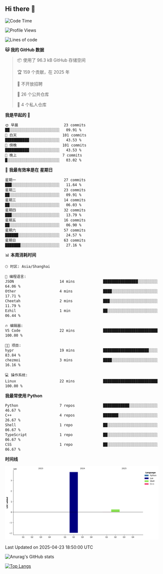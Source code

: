 ## Hi there 👋

<!--
**ZeroMapleQvQ/ZeroMapleQvQ** is a ✨ _special_ ✨ repository because its `README.md` (this file) appears on your GitHub profile.

Here are some ideas to get you started:

- 🔭 I’m currently working on ...
- 🌱 I’m currently learning ...
- 👯 I’m looking to collaborate on ...
- 🤔 I’m looking for help with ...
- 💬 Ask me about ...
- 📫 How to reach me: ...
- 😄 Pronouns: ...
- ⚡ Fun fact: ...
-->

<!--START_SECTION:waka-->
![Code Time](http://img.shields.io/badge/Code%20Time-66%20hrs%2040%20mins-blue)

![Profile Views](http://img.shields.io/badge/%E4%B8%AA%E4%BA%BA%E8%B5%84%E6%96%99%E8%A7%82%E7%9C%8B%E6%AC%A1%E6%95%B0-37-blue)

![Lines of code](https://img.shields.io/badge/%E4%BB%8E%E3%80%8CHello%20World%E3%80%8D%E8%B5%B7%E6%88%91%E5%B7%B2%E7%BB%8F%E5%86%99%E4%BA%86-4.1%20million%20%E8%A1%8C%E4%BB%A3%E7%A0%81-blue)

**🐱 我的 GitHub 数据** 

> 📦  使用了 96.3 kB GitHub 存储空间 
 > 
> 🏆 159 个贡献，在 2025 年
 > 
> 🚫 不开放招聘
 > 
> 📜 26 个公共仓库 
 > 
> 🔑 4 个私人仓库 
 > 
**我是早起的 🐤** 

```text
🌞 早晨                     23 commits          ██░░░░░░░░░░░░░░░░░░░░░░░   09.91 % 
🌆 白天                     101 commits         ███████████░░░░░░░░░░░░░░   43.53 % 
🌃 傍晚                     101 commits         ███████████░░░░░░░░░░░░░░   43.53 % 
🌙 晚上                     7 commits           █░░░░░░░░░░░░░░░░░░░░░░░░   03.02 % 
```
📅 **我最有效率是在 星期日** 

```text
星期一                      27 commits          ███░░░░░░░░░░░░░░░░░░░░░░   11.64 % 
星期二                      23 commits          ██░░░░░░░░░░░░░░░░░░░░░░░   09.91 % 
星期三                      14 commits          ██░░░░░░░░░░░░░░░░░░░░░░░   06.03 % 
星期四                      32 commits          ███░░░░░░░░░░░░░░░░░░░░░░   13.79 % 
星期五                      16 commits          ██░░░░░░░░░░░░░░░░░░░░░░░   06.90 % 
星期六                      57 commits          ██████░░░░░░░░░░░░░░░░░░░   24.57 % 
星期日                      63 commits          ███████░░░░░░░░░░░░░░░░░░   27.16 % 
```


📊 **本周消耗时间** 

```text
🕑︎ 时区: Asia/Shanghai

💬 编程语言: 
JSON                     14 mins             ████████████████░░░░░░░░░   64.06 % 
Other                    4 mins              ████░░░░░░░░░░░░░░░░░░░░░   17.71 % 
Cheetah                  2 mins              ███░░░░░░░░░░░░░░░░░░░░░░   11.79 % 
Ezhil                    1 min               ██░░░░░░░░░░░░░░░░░░░░░░░   06.44 % 

🔥 编辑器: 
VS Code                  22 mins             █████████████████████████   100.00 % 

🐱‍💻 项目: 
hypr                     19 mins             █████████████████████░░░░   83.84 % 
chezmoi                  3 mins              ████░░░░░░░░░░░░░░░░░░░░░   16.16 % 

💻 操作系统: 
Linux                    22 mins             █████████████████████████   100.00 % 
```

**我最常使用 Python** 

```text
Python                   7 repos             ████████████░░░░░░░░░░░░░   46.67 % 
C++                      4 repos             ███████░░░░░░░░░░░░░░░░░░   26.67 % 
Shell                    1 repo              ██░░░░░░░░░░░░░░░░░░░░░░░   06.67 % 
TypeScript               1 repo              ██░░░░░░░░░░░░░░░░░░░░░░░   06.67 % 
CSS                      1 repo              ██░░░░░░░░░░░░░░░░░░░░░░░   06.67 % 
```



**时间线**

![Lines of Code chart](https://raw.githubusercontent.com/bkctwy/bkctwy/main/assets/bar_graph.png)


 Last Updated on 2025-04-23 18:50:00 UTC
<!--END_SECTION:waka-->


![Anurag's GitHub stats](https://grs.bkctwy.tech/api?username=bkctwy&theme=dracula&show_icons=true)


[![Top Langs](https://grs.bkctwy.tech/api/top-langs/?username=bkctwy&layout=compact&theme=dracula)](https://github.com/anuraghazra/github-readme-stats)
